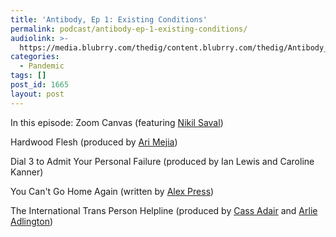```yaml
---
title: 'Antibody, Ep 1: Existing Conditions'
permalink: podcast/antibody-ep-1-existing-conditions/
audiolink: >-
  https://media.blubrry.com/thedig/content.blubrry.com/thedig/Antibody_Episode_1.mp3
categories:
  - Pandemic
tags: []
post_id: 1665
layout: post
---
```


In this episode:
Zoom Canvas (featuring
[Nikil Saval](https://nikilsaval.com/))

Hardwood Flesh (produced by
[Ari Mejia](https://twitter.com/ari_el_mejia))

Dial 3 to Admit Your Personal Failure (produced by Ian Lewis and Caroline Kanner)

You Can't Go Home Again (written by
[Alex Press](https://twitter.com/alexnpress))

The International Trans Person Helpline (produced by
[Cass Adair](https://www.cassiusadair.com/) and
[Arlie Adlington](https://www.arlie.me/))
